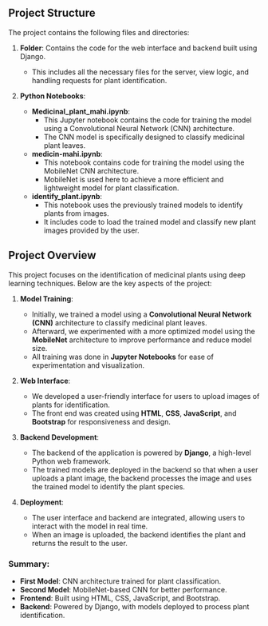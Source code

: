 ## Project Structure

The project contains the following files and directories:

1. **Folder**: Contains the code for the web interface and backend built using Django.
    - This includes all the necessary files for the server, view logic, and handling requests for plant identification.

2. **Python Notebooks**:
    - **Medicinal_plant_mahi.ipynb**: 
        - This Jupyter notebook contains the code for training the model using a Convolutional Neural Network (CNN) architecture.
        - The CNN model is specifically designed to classify medicinal plant leaves.
    - **medicin-mahi.ipynb**:
        - This notebook contains code for training the model using the MobileNet CNN architecture.
        - MobileNet is used here to achieve a more efficient and lightweight model for plant classification.
    - **identify_plant.ipynb**:
        - This notebook uses the previously trained models to identify plants from images.
        - It includes code to load the trained model and classify new plant images provided by the user.
     
  
## Project Overview

This project focuses on the identification of medicinal plants using deep learning techniques. Below are the key aspects of the project:

1. **Model Training**:
    - Initially, we trained a model using a **Convolutional Neural Network (CNN)** architecture to classify medicinal plant leaves.
    - Afterward, we experimented with a more optimized model using the **MobileNet** architecture to improve performance and reduce model size.
    - All training was done in **Jupyter Notebooks** for ease of experimentation and visualization.

2. **Web Interface**:
    - We developed a user-friendly interface for users to upload images of plants for identification.
    - The front end was created using **HTML**, **CSS**, **JavaScript**, and **Bootstrap** for responsiveness and design.

3. **Backend Development**:
    - The backend of the application is powered by **Django**, a high-level Python web framework.
    - The trained models are deployed in the backend so that when a user uploads a plant image, the backend processes the image and uses the trained model to identify the plant species.

4. **Deployment**:
    - The user interface and backend are integrated, allowing users to interact with the model in real time.
    - When an image is uploaded, the backend identifies the plant and returns the result to the user.

### Summary:
- **First Model**: CNN architecture trained for plant classification.
- **Second Model**: MobileNet-based CNN for better performance.
- **Frontend**: Built using HTML, CSS, JavaScript, and Bootstrap.
- **Backend**: Powered by Django, with models deployed to process plant identification.

